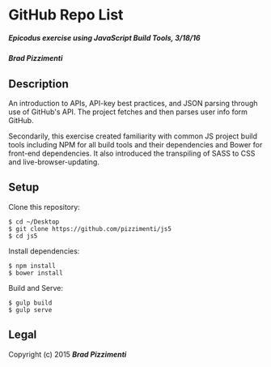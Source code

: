 # GitHub Repo List

##### Epicodus exercise using JavaScript Build Tools, 3/18/16

##### Brad Pizzimenti

## Description
An introduction to APIs, API-key best practices, and JSON parsing through use of GitHub's API. The project fetches and then parses user info form GitHub.

Secondarily, this exercise created familiarity with common JS project build tools including NPM for all build tools and their dependencies and Bower for front-end dependencies. It also introduced the transpiling of SASS to CSS and live-browser-updating.


## Setup

Clone this repository:
```
$ cd ~/Desktop
$ git clone https://github.com/pizzimenti/js5
$ cd js5
```

Install dependencies:
```
$ npm install
$ bower install
```

Build and Serve:
```
$ gulp build
$ gulp serve
```

## Legal

Copyright (c) 2015 ***Brad Pizzimenti***

